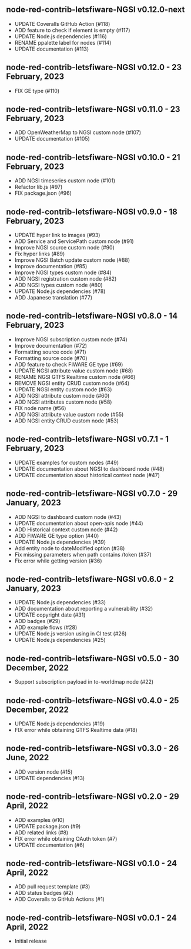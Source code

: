 ## node-red-contrib-letsfiware-NGSI v0.12.0-next

-  UPDATE Coveralls GitHub Action (#118)
-  ADD feature to check if element is empty (#117)
-  UPDATE Node.js dependencies (#116)
-  RENAME ppalette label for nodes (#114)
-  UPDATE documentation (#113)

## node-red-contrib-letsfiware-NGSI v0.12.0 - 23 February, 2023

-  FIX GE type (#110)

## node-red-contrib-letsfiware-NGSI v0.11.0 - 23 February, 2023

-  ADD OpenWeatherMap to NGSI custom node (#107)
-  UPDATE documentation (#105)

## node-red-contrib-letsfiware-NGSI v0.10.0 - 21 February, 2023

-  ADD NGSI timeseries custom node (#101)
-  Refactor lib.js (#97)
-  FIX package.json (#96)

## node-red-contrib-letsfiware-NGSI v0.9.0 - 18 February, 2023

-  UPDATE hyper link to images (#93)
-  ADD Service and ServicePath custom node (#91)
-  Improve NGSI source custom node (#90)
-  Fix hyper links (#89)
-  Improve NGSI Batch update custom node (#88)
-  Improve documentation (#85)
-  Improve NGSI types custom node (#84)
-  ADD NGSI registration custom node (#82)
-  ADD NGSI types custom node (#80)
-  UPDATE Node.js dependencies (#78)
-  ADD Japanese translation (#77)

## node-red-contrib-letsfiware-NGSI v0.8.0 - 14 February, 2023

-  Improve NGSI subscription custom node (#74)
-  Improve documentation (#72)
-  Formatting source code (#71)
-  Formatting source code (#70)
-  ADD feature to check FIWARE GE type (#69)
-  UPDATE NGSI attribute value custom node (#68)
-  RENAME NGSI GTFS Realtime custom node (#66)
-  REMOVE NGSI entity CRUD custom node (#64)
-  UPDATE NGSI entity custom node (#63)
-  ADD NGSI attribute custom node (#60)
-  ADD NGSI attributes custom node (#58)
-  FIX node name (#56)
-  ADD NGSI attribute value custom node (#55)
-  ADD NGSI entity CRUD custom node (#53)

## node-red-contrib-letsfiware-NGSI v0.7.1 - 1 February, 2023

-  UPDATE examples for custom nodes (#49)
-  UPDATE documentation about NGSI to dashboard node (#48)
-  UPDATE documentation about historical context node (#47)

## node-red-contrib-letsfiware-NGSI v0.7.0 - 29 January, 2023

-  ADD NGSI to dashboard custom node (#43)
-  UPDATE documentation about open-apis node (#44)
-  ADD Historical context custom node (#42)
-  ADD FIWARE GE type option (#40)
-  UPDATE Node.js dependencies (#39)
-  Add entity node to dateModified option (#38)
-  Fix missing parameters when path contains /token (#37)
-  Fix error while getting version (#36)

## node-red-contrib-letsfiware-NGSI v0.6.0 - 2 January, 2023

-  UPDATE Node.js dependencies (#33)
-  ADD documentation about reporting a vulnerability (#32)
-  UPDATE copyright date (#31)
-  ADD badges (#29)
-  ADD example flows (#28)
-  UPDATE Node.js version using in CI test (#26)
-  UPDATE Node.js dependencies (#25)

## node-red-contrib-letsfiware-NGSI v0.5.0 - 30 December, 2022

-  Support subscription payload in to-worldmap node (#22)

## node-red-contrib-letsfiware-NGSI v0.4.0 - 25 December, 2022

-  UPDATE Node.js dependencies (#19)
-  FIX error while obtaining GTFS Realtime data (#18)

## node-red-contrib-letsfiware-NGSI v0.3.0 - 26 June, 2022

-  ADD version node (#15)
-  UPDATE dependencies (#13)

## node-red-contrib-letsfiware-NGSI v0.2.0 - 29 April, 2022

-   ADD examples (#10)
-   UPDATE package.json (#9)
-   ADD related links (#8)
-   FIX error while obtaining OAuth token (#7)
-   UPDATE documentation (#6)

## node-red-contrib-letsfiware-NGSI v0.1.0 - 24 April, 2022

-   ADD pull request template (#3)
-   ADD status badges (#2)
-   ADD Coveralls to GitHub Actions (#1)

## node-red-contrib-letsfiware-NGSI v0.0.1 - 24 April, 2022

-   Initial release
